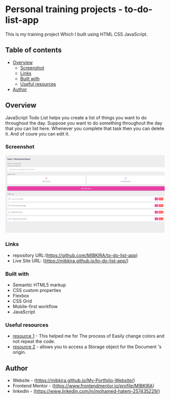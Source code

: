 # Personal training projects - to-do-list-app

This is my training project Which I built using HTML CSS JavaScript.

## Table of contents

- [Overview](#overview)
  - [Screenshot](#screenshot)
  - [Links](#links)
  - [Built with](#built-with)
  - [Useful resources](#useful-resources)
- [Author](#author)

## Overview

JavaScript Todo List helps you create a list of things you want to do throughout the day. Suppose you want to do something throughout the day that you can list here. Whenever you complete that task then you can delete it. And of coure you can edit it.

### Screenshot

![](/images/Screenshot%202022-12-05%20075616.png)

### Links

- repository URL:(https://github.com/MIBKIRA/to-do-list-app)
- Live Site URL: (https://mibkira.github.io/to-do-list-app/)

### Built with

- Semantic HTML5 markup
- CSS custom properties
- Flexbox
- CSS Grid
- Mobile-first workflow
- JavaScript

### Useful resources

- [resource 1](https://www.w3schools.com/css/css3_variables.asp) - This helped me for The process of Easily change colors and not repeat the code.
- [resource 2](https://www.w3schools.com/jsref/prop_win_localstorage.asp) - allows you to access a Storage object for the Document 's origin.

## Author

- Website - (https://mibkira.github.io/My-Portfolio-Website/)
- Frontend Mentor - (https://www.frontendmentor.io/profile/MIBKIRA)
- linkedin - (https://www.linkedin.com/in/mohamed-hatem-257435229/)
